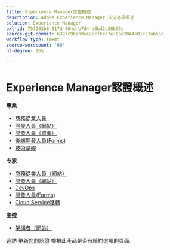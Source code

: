 ```yaml
---
title: Experience Manager認證概述
description: Adobe Experience Manager 认证选项概述
solution: Experience Manager
exl-id: 75f283b8-017d-464d-b7d4-a6bd2d20b90c
source-git-commit: 6397c96ab0ce2ecf6cd7e70bd2044e01c23ab563
workflow-type: tm+mt
source-wordcount: '60'
ht-degree: 16%

---
```


# Experience Manager認證概述

**專業**

* [商務從業人員](/help/certifications/aem/aem-p-business.md) <!--AD0-E126-->
* [開發人員（網站）](/help/certifications/aem/aem-sites-p-developer.md) <!--AD0-E123-->
* [開發人員（資產）](/help/certifications/aem/aem-assets-p-developer.md) <!--AD0-E129-->
* [後端開發人員(Forms)](/help/certifications/aem/aem-forms-p-bedeveloper.md) <!--AD0-E127-->
* [技術基礎](/help/certifications/aem/aem-p-foundations.md) <!--AD0-E132-->

**专家**

* [商務從業人員（網站）](/help/certifications/aem/aem-sites-e-business.md) <!--AD0-E121-->
* [開發人員（網站）](/help/certifications/aem/aem-sites-e-developer.md) <!--AD0-E134-->
* [DevOps](/help/certifications/aem/aem-devops-e-engineer.md) <!--AD0-E124-->
* [開發人員(Forms)](/help/certifications/aem/aem-forms-e-developer.md) <!--AD0-E125-->
* [Cloud Service移轉](/help/certifications/aem/aem-cs-e-migration.md) <!--AD0-E136-->

**主控**

* [架構者（網站）](/help/certifications/aem/aem-sites-m-architect.md) <!--AD0-E117-->

造訪 [更新您的認證](/help/certifications/renew.md) 檢視此產品是否有續約選項的頁面。
